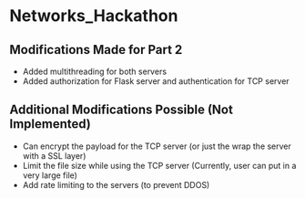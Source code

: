 # Networks_Hackathon
## Modifications Made for Part 2

- Added multithreading for both servers
- Added authorization for Flask server and authentication for TCP server

## Additional Modifications Possible (Not Implemented)

- Can encrypt the payload for the TCP server (or just the wrap the server with a SSL layer)
- Limit the file size while using the TCP server (Currently, user can put in a very large file)
- Add rate limiting to the servers (to prevent DDOS)